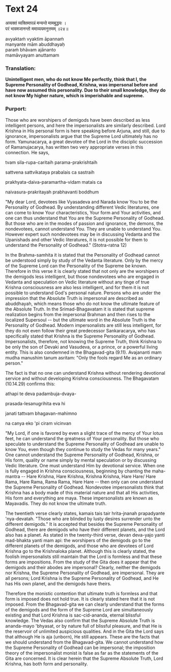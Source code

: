 # Text 24

अव्यक्तं व्यक्तिमापन्नं मन्यन्ते मामबुद्धयः ।  
परं भावमजानन्तो ममाव्ययमनुत्तमम् ॥२४॥

avyaktaḿ vyaktim āpannaḿ  
manyante mām abuddhayaḥ  
paraḿ bhāvam ajānanto  
mamāvyayam anuttamam



### Translation:

**Unintelligent men, who do not know Me perfectly, think that I, the Supreme Personality of Godhead, Krishna, was impersonal before and have now assumed this personality. Due to their small knowledge, they do not know My higher nature, which is imperishable and supreme.**

### Purport:

Those who are worshipers of demigods have been described as less intelligent persons, and here the impersonalists are similarly described. Lord Krishna in His personal form is here speaking before Arjuna, and still, due to ignorance, impersonalists argue that the Supreme Lord ultimately has no form. Yamunacarya, a great devotee of the Lord in the disciplic succession of Ramanujacarya, has written two very appropriate verses in this connection. He says,

tvam sila-rupa-caritaih parama-prakrishtaih

sattvena sattvikataya prabalais ca sastraih

prakhyata-daiva-paramartha-vidam matais ca

naivasura-prakritayah prabhavanti boddhum

"My dear Lord, devotees like Vyasadeva and Narada know You to be the Personality of Godhead. By understanding different Vedic literatures, one can come to know Your characteristics, Your form and Your activities, and one can thus understand that You are the Supreme Personality of Godhead. But those who are in the modes of passion and ignorance, the demons, the nondevotees, cannot understand You. They are unable to understand You. However expert such nondevotees may be in discussing Vedanta and the Upanishads and other Vedic literatures, it is not possible for them to understand the Personality of Godhead." (Stotra-ratna 12)

In the Brahma-samhita it is stated that the Personality of Godhead cannot be understood simply by study of the Vedanta literature. Only by the mercy of the Supreme Lord can the Personality of the Supreme be known. Therefore in this verse it is clearly stated that not only are the worshipers of the demigods less intelligent, but those nondevotees who are engaged in Vedanta and speculation on Vedic literature without any tinge of true Krishna consciousness are also less intelligent, and for them it is not possible to understand God's personal nature. Persons who are under the impression that the Absolute Truth is impersonal are described as abuddhayah, which means those who do not know the ultimate feature of the Absolute Truth. In the Srimad-Bhagavatam it is stated that supreme realization begins from the impersonal Brahman and then rises to the localized Supersoul -- but the ultimate word in the Absolute Truth is the Personality of Godhead. Modern impersonalists are still less intelligent, for they do not even follow their great predecessor Sankaracarya, who has specifically stated that Krishna is the Supreme Personality of Godhead. Impersonalists, therefore, not knowing the Supreme Truth, think Krishna to be only the son of Devaki and Vasudeva, or a prince, or a powerful living entity. This is also condemned in the Bhagavad-gita (9.11). Avajananti mam mudha manushim tanum asritam: "Only the fools regard Me as an ordinary person."

The fact is that no one can understand Krishna without rendering devotional service and without developing Krishna consciousness. The Bhagavatam (10.14.29) confirms this:

athapi te deva padambuja-dvaya-

prasada-lesanugrihita eva hi

janati tattvam bhagavan-mahimno

na canya eko 'pi ciram vicinvan

"My Lord, if one is favored by even a slight trace of the mercy of Your lotus feet, he can understand the greatness of Your personality. But those who speculate to understand the Supreme Personality of Godhead are unable to know You, even though they continue to study the Vedas for many years." One cannot understand the Supreme Personality of Godhead, Krishna, or His form, quality or name simply by mental speculation or by discussing Vedic literature. One must understand Him by devotional service. When one is fully engaged in Krishna consciousness, beginning by chanting the maha-mantra -- Hare Krishna, Hare Krishna, Krishna Krishna, Hare Hare/ Hare Rama, Hare Rama, Rama Rama, Hare Hare -- then only can one understand the Supreme Personality of Godhead. Nondevotee impersonalists think that Krishna has a body made of this material nature and that all His activities, His form and everything are maya. These impersonalists are known as Mayavadis. They do not know the ultimate truth.

The twentieth verse clearly states, kamais tais tair hrita-jnanah prapadyante 'nya-devatah. "Those who are blinded by lusty desires surrender unto the different demigods." It is accepted that besides the Supreme Personality of Godhead, there are demigods who have their different planets, and the Lord also has a planet. As stated in the twenty-third verse, devan deva-yajo yanti mad-bhakta yanti mam api: the worshipers of the demigods go to the different planets of the demigods, and those who are devotees of Lord Krishna go to the Krishnaloka planet. Although this is clearly stated, the foolish impersonalists still maintain that the Lord is formless and that these forms are impositions. From the study of the Gita does it appear that the demigods and their abodes are impersonal? Clearly, neither the demigods nor Krishna, the Supreme Personality of Godhead, are impersonal. They are all persons; Lord Krishna is the Supreme Personality of Godhead, and He has His own planet, and the demigods have theirs.

Therefore the monistic contention that ultimate truth is formless and that form is imposed does not hold true. It is clearly stated here that it is not imposed. From the Bhagavad-gita we can clearly understand that the forms of the demigods and the form of the Supreme Lord are simultaneously existing and that Lord Krishna is sac-cid-ananda, eternal blissful knowledge. The Vedas also confirm that the Supreme Absolute Truth is ananda-mayo 'bhyasat, or by nature full of blissful pleasure, and that He is the reservoir of unlimited auspicious qualities. And in the Gita the Lord says that although He is aja (unborn), He still appears. These are the facts that we should understand from the Bhagavad-gita. We cannot understand how the Supreme Personality of Godhead can be impersonal; the imposition theory of the impersonalist monist is false as far as the statements of the Gita are concerned. It is clear herein that the Supreme Absolute Truth, Lord Krishna, has both form and personality.